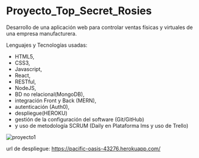 # Proyecto_Top_Secret_Rosies

Desarrollo de una aplicación web para controlar ventas físicas y virtuales de una empresa manufacturera.

Lenguajes y Tecnologías usadas: 

- HTML5, 
- CSS3, 
- Javascript, 
- React, 
- RESTful, 
- NodeJS, 
- BD no relacional(MongoDB), 
- integración Front y Back (MERN), 
- autenticación (Auth0), 
- despliegue(HEROKU) 
- gestión de la configuración del software (Git/GitHub) 
- y uso de metodología SCRUM (Daily en Plataforma lms y uso de Trello)

![proyecto1](https://user-images.githubusercontent.com/84050237/154742266-0ec19b25-2d7d-4a0e-a112-715e5eef2f6b.png)

url de despliegue:
https://pacific-oasis-43276.herokuapp.com/

